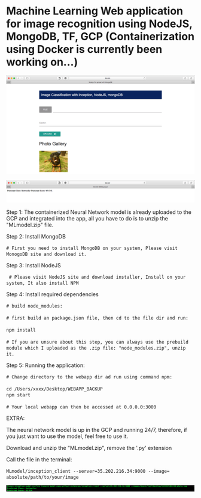 #  Machine Learning Web application for image recognition using NodeJS, MongoDB, TF, GCP (Containerization using Docker is currently been working on...)


![alt text](https://github.com/sunsuntianyi/webapp/blob/master/demo1.png)

![alt text](https://github.com/sunsuntianyi/webapp/blob/master/demo2.png)


Step 1: The containerized Neural Network model is already uploaded to the GCP and integrated into the app, all you have to do is to unzip the "MLmodel.zip" file. 


Step 2: Install MongoDB 

    # First you need to install MongoDB on your system, Please visit MonogoDB site and download it.


Step 3: Install NodeJS 
 
     # Please visit NodeJS site and download installer, Install on your system, It also install NPM


Step 4: Install required dependencies

    # build node_modules:

    # first build an package.json file, then cd to the file dir and run:
    
    npm install     
    
    # If you are unsure about this step, you can always use the prebuild module which I uploaded as the .zip file: "node_modules.zip", unzip it.

Step 5: Running the application:

    # Change directory to the webapp dir ad run using command npm:
    
    cd /Users/xxxx/Desktop/WEBAPP_BACKUP
    npm start
    
    # Your local webapp can then be accessed at 0.0.0.0:3000
    
    
EXTRA:

The neural network model is up in the GCP and running 24/7, therefore, if you just want to use the model, feel free to use it.

Download and unzip the "MLmodel.zip", remove the '.py' extension

Call the file in the terminal:

    MLmodel/inception_client --server=35.202.216.34:9000 --image= absolute/path/to/your/image
    
![alt text](https://github.com/sunsuntianyi/webapp/blob/master/demo3.png)
